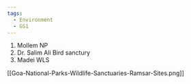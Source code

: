 ```yaml
---
tags:
  - Environment
  - GS1
---
```

1. Mollem NP
2. Dr. Salim Ali Bird sanctury
3. Madei WLS

[[Goa-National-Parks-Wildlife-Sanctuaries-Ramsar-Sites.png]]